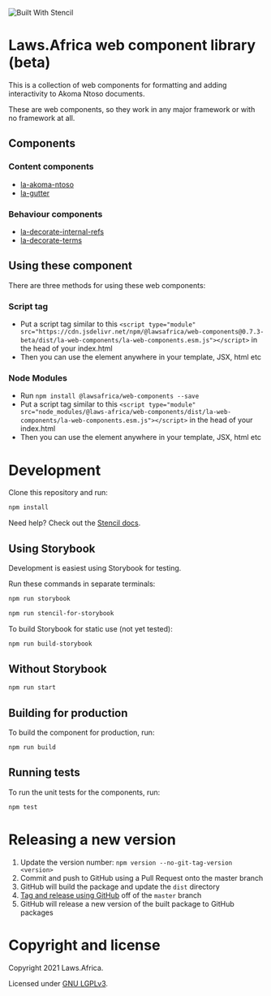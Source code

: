 ![Built With Stencil](https://img.shields.io/badge/-Built%20With%20Stencil-16161d.svg?logo=data%3Aimage%2Fsvg%2Bxml%3Bbase64%2CPD94bWwgdmVyc2lvbj0iMS4wIiBlbmNvZGluZz0idXRmLTgiPz4KPCEtLSBHZW5lcmF0b3I6IEFkb2JlIElsbHVzdHJhdG9yIDE5LjIuMSwgU1ZHIEV4cG9ydCBQbHVnLUluIC4gU1ZHIFZlcnNpb246IDYuMDAgQnVpbGQgMCkgIC0tPgo8c3ZnIHZlcnNpb249IjEuMSIgaWQ9IkxheWVyXzEiIHhtbG5zPSJodHRwOi8vd3d3LnczLm9yZy8yMDAwL3N2ZyIgeG1sbnM6eGxpbms9Imh0dHA6Ly93d3cudzMub3JnLzE5OTkveGxpbmsiIHg9IjBweCIgeT0iMHB4IgoJIHZpZXdCb3g9IjAgMCA1MTIgNTEyIiBzdHlsZT0iZW5hYmxlLWJhY2tncm91bmQ6bmV3IDAgMCA1MTIgNTEyOyIgeG1sOnNwYWNlPSJwcmVzZXJ2ZSI%2BCjxzdHlsZSB0eXBlPSJ0ZXh0L2NzcyI%2BCgkuc3Qwe2ZpbGw6I0ZGRkZGRjt9Cjwvc3R5bGU%2BCjxwYXRoIGNsYXNzPSJzdDAiIGQ9Ik00MjQuNywzNzMuOWMwLDM3LjYtNTUuMSw2OC42LTkyLjcsNjguNkgxODAuNGMtMzcuOSwwLTkyLjctMzAuNy05Mi43LTY4LjZ2LTMuNmgzMzYuOVYzNzMuOXoiLz4KPHBhdGggY2xhc3M9InN0MCIgZD0iTTQyNC43LDI5Mi4xSDE4MC40Yy0zNy42LDAtOTIuNy0zMS05Mi43LTY4LjZ2LTMuNkgzMzJjMzcuNiwwLDkyLjcsMzEsOTIuNyw2OC42VjI5Mi4xeiIvPgo8cGF0aCBjbGFzcz0ic3QwIiBkPSJNNDI0LjcsMTQxLjdIODcuN3YtMy42YzAtMzcuNiw1NC44LTY4LjYsOTIuNy02OC42SDMzMmMzNy45LDAsOTIuNywzMC43LDkyLjcsNjguNlYxNDEuN3oiLz4KPC9zdmc%2BCg%3D%3D&colorA=16161d&style=flat-square)

# Laws.Africa web component library (beta)

This is a collection of web components for formatting and adding interactivity to Akoma Ntoso documents.

These are web components, so they work in any major framework or with no framework at all.

## Components

### Content components

* [la-akoma-ntoso](src/components/akoma-ntoso/)
* [la-gutter](src/components/gutter/)

### Behaviour components

* [la-decorate-internal-refs](src/components/decorate-internal-refs)
* [la-decorate-terms](src/components/decorate-terms)

## Using these component

There are three methods for using these web components:

### Script tag

- Put a script tag similar to this `<script type="module" src="https://cdn.jsdelivr.net/npm/@lawsafrica/web-components@0.7.3-beta/dist/la-web-components/la-web-components.esm.js"></script>` in the head of your index.html
- Then you can use the element anywhere in your template, JSX, html etc

### Node Modules
- Run `npm install @lawsafrica/web-components --save`
- Put a script tag similar to this `<script type="module" src="node_modules/@laws-africa/web-components/dist/la-web-components/la-web-components.esm.js"></script>` in the head of your index.html
- Then you can use the element anywhere in your template, JSX, html etc

# Development

Clone this repository and run:

```bash
npm install
```

Need help? Check out the [Stencil docs](https://stenciljs.com/docs/my-first-component).

## Using Storybook

Development is easiest using Storybook for testing.

Run these commands in separate terminals:

```bash
npm run storybook
```

```bash
npm run stencil-for-storybook
```

To build Storybook for static use (not yet tested):

```bash
npm run build-storybook
```

## Without Storybook

```bash
npm run start
```

## Building for production

To build the component for production, run:

```bash
npm run build
```

## Running tests

To run the unit tests for the components, run:

```bash
npm test
```

# Releasing a new version

1. Update the version number: `npm version --no-git-tag-version <version>`
2. Commit and push to GitHub using a Pull Request onto the master branch
3. GitHub will build the package and update the `dist` directory
4. [Tag and release using GitHub](https://github.com/laws-africa/la-web-components/releases/new) off of the `master` branch
5. GitHub will release a new version of the built package to GitHub packages

# Copyright and license

Copyright 2021 Laws.Africa.

Licensed under [GNU LGPLv3](LICENSE).
